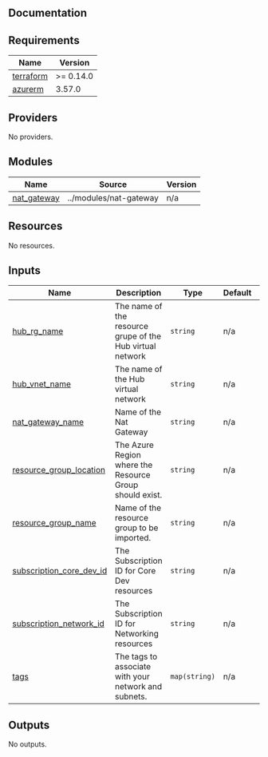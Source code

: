 ## Documentation

<!-- BEGINNING OF PRE-COMMIT-TERRAFORM DOCS HOOK -->
## Requirements

| Name | Version |
|------|---------|
| <a name="requirement_terraform"></a> [terraform](#requirement\_terraform) | >= 0.14.0 |
| <a name="requirement_azurerm"></a> [azurerm](#requirement\_azurerm) | 3.57.0 |

## Providers

No providers.

## Modules

| Name | Source | Version |
|------|--------|---------|
| <a name="module_nat_gateway"></a> [nat\_gateway](#module\_nat\_gateway) | ../modules/nat-gateway | n/a |

## Resources

No resources.

## Inputs

| Name | Description | Type | Default | Required |
|------|-------------|------|---------|:--------:|
| <a name="input_hub_rg_name"></a> [hub\_rg\_name](#input\_hub\_rg\_name) | The name of the resource grupe of the Hub virtual network | `string` | n/a | yes |
| <a name="input_hub_vnet_name"></a> [hub\_vnet\_name](#input\_hub\_vnet\_name) | The name of the Hub virtual network | `string` | n/a | yes |
| <a name="input_nat_gateway_name"></a> [nat\_gateway\_name](#input\_nat\_gateway\_name) | Name of the Nat Gateway | `string` | n/a | yes |
| <a name="input_resource_group_location"></a> [resource\_group\_location](#input\_resource\_group\_location) | The Azure Region where the Resource Group should exist. | `string` | n/a | yes |
| <a name="input_resource_group_name"></a> [resource\_group\_name](#input\_resource\_group\_name) | Name of the resource group to be imported. | `string` | n/a | yes |
| <a name="input_subscription_core_dev_id"></a> [subscription\_core\_dev\_id](#input\_subscription\_core\_dev\_id) | The Subscription ID for Core Dev resources | `string` | n/a | yes |
| <a name="input_subscription_network_id"></a> [subscription\_network\_id](#input\_subscription\_network\_id) | The Subscription ID for Networking resources | `string` | n/a | yes |
| <a name="input_tags"></a> [tags](#input\_tags) | The tags to associate with your network and subnets. | `map(string)` | n/a | yes |

## Outputs

No outputs.
<!-- END OF PRE-COMMIT-TERRAFORM DOCS HOOK -->
